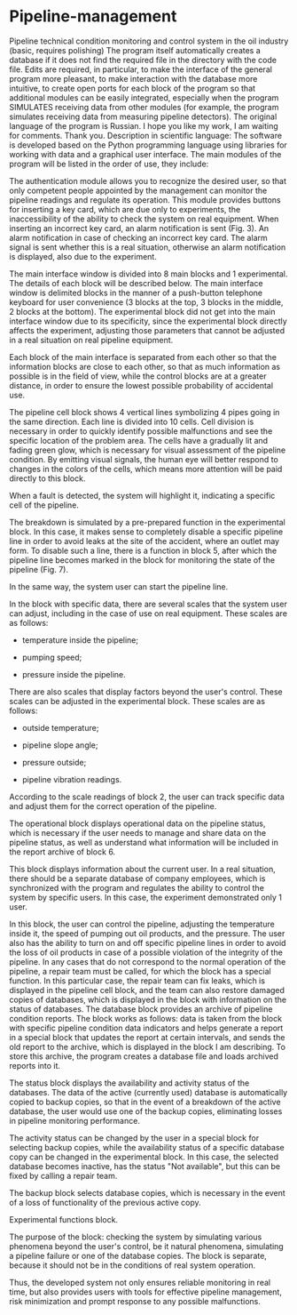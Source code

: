 # Pipeline-management
Pipeline technical condition monitoring and control system in the oil industry (basic, requires polishing)
The program itself automatically creates a database if it does not find the required file in the directory with the code file. Edits are required, in particular, to make the interface of the general program more pleasant, to make interaction with the database more intuitive, to create open ports for each block of the program so that additional modules can be easily integrated, especially when the program SIMULATES receiving data from other modules (for example, the program simulates receiving data from measuring pipeline detectors). The original language of the program is Russian. I hope you like my work, I am waiting for comments. Thank you.
Description in scientific language:
The software is developed based on the Python programming language using libraries for working with data and a graphical user interface. The main modules of the program will be listed in the order of use, they include:

The authentication module allows you to recognize the desired user, so that only competent people appointed by the management can monitor the pipeline readings and regulate its operation. This module provides buttons for inserting a key card, which are due only to experiments, the inaccessibility of the ability to check the system on real equipment. When inserting an incorrect key card, an alarm notification is sent (Fig. 3). An alarm notification in case of checking an incorrect key card. The alarm signal is sent whether this is a real situation, otherwise an alarm notification is displayed, also due to the experiment.

The main interface window is divided into 8 main blocks and 1 experimental. The details of each block will be described below. The main interface window is delimited blocks in the manner of a push-button telephone keyboard for user convenience (3 blocks at the top, 3 blocks in the middle, 2 blocks at the bottom). The experimental block did not get into the main interface window due to its specificity, since the experimental block directly affects the experiment, adjusting those parameters that cannot be adjusted in a real situation on real pipeline equipment.

Each block of the main interface is separated from each other so that the information blocks are close to each other, so that as much information as possible is in the field of view, while the control blocks are at a greater distance, in order to ensure the lowest possible probability of accidental use.

The pipeline cell block shows 4 vertical lines symbolizing 4 pipes going in the same direction. Each line is divided into 10 cells. Cell division is necessary in order to quickly identify possible malfunctions and see the specific location of the problem area. The cells have a gradually lit and fading green glow, which is necessary for visual assessment of the pipeline condition. By emitting visual signals, the human eye will better respond to changes in the colors of the cells, which means more attention will be paid directly to this block.

When a fault is detected, the system will highlight it, indicating a specific cell of the pipeline.

The breakdown is simulated by a pre-prepared function in the experimental block. In this case, it makes sense to completely disable a specific pipeline line in order to avoid leaks at the site of the accident, where an outlet may form. To disable such a line, there is a function in block 5, after which the pipeline line becomes marked in the block for monitoring the state of the pipeline (Fig. 7).

In the same way, the system user can start the pipeline line.

In the block with specific data, there are several scales that the system user can adjust, including in the case of use on real equipment. These scales are as follows:

- temperature inside the pipeline;

- pumping speed;

- pressure inside the pipeline.

There are also scales that display factors beyond the user's control. These scales can be adjusted in the experimental block. These scales are as follows:

- outside temperature;

- pipeline slope angle;

- pressure outside;

- pipeline vibration readings.

According to the scale readings of block 2, the user can track specific data and adjust them for the correct operation of the pipeline.

The operational block displays operational data on the pipeline status, which is necessary if the user needs to manage and share data on the pipeline status, as well as understand what information will be included in the report archive of block 6.

This block displays information about the current user. In a real situation, there should be a separate database of company employees, which is synchronized with the program and regulates the ability to control the system by specific users. In this case, the experiment demonstrated only 1 user.

In this block, the user can control the pipeline, adjusting the temperature inside it, the speed of pumping out oil products, and the pressure. The user also has the ability to turn on and off specific pipeline lines in order to avoid the loss of oil products in case of a possible violation of the integrity of the pipeline. In any cases that do not correspond to the normal operation of the pipeline, a repair team must be called, for which the block has a special function. In this particular case, the repair team can fix leaks, which is displayed in the pipeline cell block, and the team can also restore damaged copies of databases, which is displayed in the block with information on the status of databases.
The database block provides an archive of pipeline condition reports. The block works as follows: data is taken from the block with specific pipeline condition data indicators and helps generate a report in a special block that updates the report at certain intervals, and sends the old report to the archive, which is displayed in the block I am describing. To store this archive, the program creates a database file and loads archived reports into it.

The status block displays the availability and activity status of the databases. The data of the active (currently used) database is automatically copied to backup copies, so that in the event of a breakdown of the active database, the user would use one of the backup copies, eliminating losses in pipeline monitoring performance.

The activity status can be changed by the user in a special block for selecting backup copies, while the availability status of a specific database copy can be changed in the experimental block. In this case, the selected database becomes inactive, has the status "Not available", but this can be fixed by calling a repair team.

The backup block selects database copies, which is necessary in the event of a loss of functionality of the previous active copy.

Experimental functions block.

The purpose of the block: checking the system by simulating various phenomena beyond the user's control, be it natural phenomena, simulating a pipeline failure or one of the database copies. The block is separate, because it should not be in the conditions of real system operation.

Thus, the developed system not only ensures reliable monitoring in real time, but also provides users with tools for effective pipeline management, risk minimization and prompt response to any possible malfunctions.
